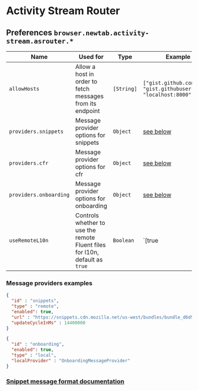 # Activity Stream Router

## Preferences `browser.newtab.activity-stream.asrouter.*`

Name | Used for | Type | Example value
---  | ---      | ---  | ---
`allowHosts` | Allow a host in order to fetch messages from its endpoint | `[String]` |  `["gist.github.com", "gist.githubusercontent.com", "localhost:8000"]`
`providers.snippets` | Message provider options for snippets | `Object` | [see below](#message-providers)
`providers.cfr` | Message provider options for cfr | `Object` | [see below](#message-providers)
`providers.onboarding` | Message provider options for onboarding | `Object` | [see below](#message-providers)
`useRemoteL10n` | Controls whether to use the remote Fluent files for l10n, default as `true` | `Boolean` | `[true|false]`

### Message providers examples

```json
{
  "id" : "snippets",
  "type" : "remote",
  "enabled": true,
  "url" : "https://snippets.cdn.mozilla.net/us-west/bundles/bundle_d6d90fb9098ce8b45e60acf601bcb91b68322309.json",
  "updateCycleInMs" : 14400000
}
```

```json
{
  "id" : "onboarding",
  "enabled": true,
  "type" : "local",
  "localProvider" : "OnboardingMessageProvider"
}
```

### [Snippet message format documentation](https://github.com/mozilla/activity-stream/blob/master/content-src/asrouter/schemas/message-format.md)
